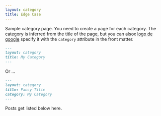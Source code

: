 ```yaml
---
layout: category
title: Edge Case
---
```


Sample category page. You need to create a page for each category.
The category is inferred from the title of the page, but you can alsox
[logo de google](_posts/pag_ezample.md)
specify it with the `category` attribute in the front matter.

```md
---
layout: category
title: My Category
---
```

Or ...

```md
---
layout: category
title: Fancy Title
category: My Category
---
```

Posts get listed below here.
